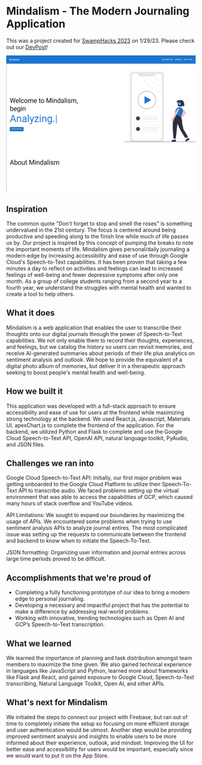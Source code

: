 # Mindalism - The Modern Journaling Application

This was a project created for [SwampHacks 2023](https://2023.swamphacks.com/) on 1/29/23. Please check out our [DevPost](https://devpost.com/software/mindalism)!

![](https://github.com/Antonio-Villarreal/Mindalism/blob/main/mindalism/Screenshot_20230129_073140.png)

## Inspiration
The common quote "Don't forget to stop and smell the roses" is something undervalued in the 21st century. The focus is centered around being productive and speeding along to the finish line while much of life passes us by. Our project is inspired by this concept of pumping the breaks to note the important moments of life. Mindalism gives personal/daily journaling a modern edge by increasing accessibility and ease of use through Google Cloud's Speech-to-Text capabilities. It has been proven that taking a few minutes a day to reflect on activities and feelings can lead to increased feelings of well-being and fewer depressive symptoms after only one month. As a group of college students ranging from a second year to a fourth year, we understand the struggles with mental health and wanted to create a tool to help others.

## What it does
Mindalism is a web application that enables the user to transcribe their thoughts onto our digital journals through the power of Speech-to-Text capabilities. We not only enable them to record their thoughts, experiences, and feelings, but we catalog the history so users can revisit memories, and receive AI-generated summaries about periods of their life plus analytics on sentiment analysis and outlook. We hope to provide the equivalent of a digital photo album of memories, but deliver it in a therapeutic approach seeking to boost people's mental health and well-being.

## How we built it
This application was developed with a full-stack approach to ensure accessibility and ease of use for users at the frontend while maximizing strong technology at the backend. We used React.js, Javascript, Materials UI, apexChart.js to complete the frontend of the application. For the backend, we utilized Python and Flask to complete and use the Google Cloud Speech-to-Text API, OpenAI API, natural language toolkit, PyAudio, and JSON files.

## Challenges we ran into
Google Cloud Speech-to-Text API: 
Initially, our first major problem was getting onboarded to the Google Cloud Platform to utilize their Speech-To-Text API to transcribe audio. We faced problems setting up the virtual environment that was able to access the capabilities of GCP, which caused many hours of stack overflow and YouTube videos.

API Limitations: 
We sought to expand our boundaries by maximizing the usage of APIs. We encountered some problems when trying to use sentiment analysis APIs to analyze journal entires. The most complicated issue was setting up the requests to communicate between the frontend and backend to know when to initiate the Speech-To-Text.

JSON formatting: 
Organizing user information and journal entries across large time periods proved to be difficult.

## Accomplishments that we're proud of
- Completing a fully functioning prototype of our idea to bring a modern edge to personal journaling.
- Developing a necessary and impactful project that has the potential to make a difference by addressing real-world problems.
- Working with innovative, trending technologies such as Open AI and GCP’s Speech-to-Text transcription.

## What we learned
We learned the importance of planning and task distribution amongst team members to maximize the time given. We also gained technical experience in languages like JavaScript and Python, learned more about frameworks like Flask and React, and gained exposure to Google Cloud, Speech-to-Text transcribing, Natural Language Toolkit, Open AI, and other APIs.

## What's next for Mindalism
We initiated the steps to connect our project with Firebase, but ran out of time to completely initiate the setup so focusing on more efficient storage and user authentication would be utmost. Another step would be providing improved sentiment analysis and insights to enable users to be more informed about their experience, outlook, and mindset. Improving the UI for better ease and accessibility for users would be important, especially since we would want to put it on the App Store.
